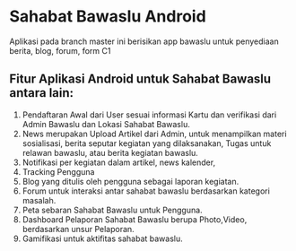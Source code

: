 # Sahabat Bawaslu Android
Aplikasi pada branch master ini berisikan app bawaslu untuk penyediaan berita, blog, forum, form C1

## Fitur Aplikasi Android untuk Sahabat Bawaslu antara lain:

1.	Pendaftaran Awal dari User sesuai informasi Kartu dan verifikasi dari Admin Bawaslu dan Lokasi Sahabat Bawaslu.
2.	News merupakan Upload Artikel dari Admin, untuk menampilkan materi sosialisasi, berita seputar kegiatan yang dilaksanakan, Tugas untuk relawan bawaslu, atau berita kegiatan bawaslu.
3.	Notifikasi per kegiatan dalam artikel, news kalender,
4.	Tracking Pengguna
5.	Blog yang ditulis oleh pengguna sebagai laporan kegiatan.
6.	Forum untuk interaksi antar sahabat bawaslu berdasarkan kategori masalah.
7.	Peta sebaran Sahabat Bawaslu untuk Pengguna.
8.	Dashboard Pelaporan Sahabat Bawaslu berupa Photo,Video, berdasarkan unsur Pelaporan.
9.	Gamifikasi untuk aktifitas sahabat bawaslu.
